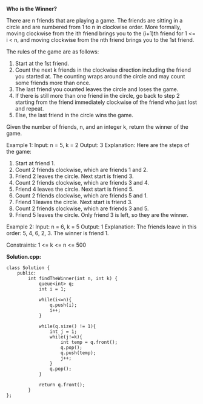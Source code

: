 **Who is the Winner?**

There are n friends that are playing a game. The friends are sitting in a circle and are numbered from 1 to n in clockwise order. 
More formally, moving clockwise from the ith friend brings you to the (i+1)th friend for 1 <= i < n, and moving clockwise from the 
nth friend brings you to the 1st friend.

The rules of the game are as follows:
1. Start at the 1st friend.
2. Count the next k friends in the clockwise direction including the friend you started at.
   The counting wraps around the circle and may count some friends more than once.
3. The last friend you counted leaves the circle and loses the game.
4. If there is still more than one friend in the circle, go back to step 2 starting from the friend immediately
   clockwise of the friend who just lost and repeat.
5. Else, the last friend in the circle wins the game.
   
Given the number of friends, n, and an integer k, return the winner of the game.

Example 1:
Input: n = 5, k = 2
Output: 3
Explanation: Here are the steps of the game:
1) Start at friend 1.
2) Count 2 friends clockwise, which are friends 1 and 2.
3) Friend 2 leaves the circle. Next start is friend 3.
4) Count 2 friends clockwise, which are friends 3 and 4.
5) Friend 4 leaves the circle. Next start is friend 5.
6) Count 2 friends clockwise, which are friends 5 and 1.
7) Friend 1 leaves the circle. Next start is friend 3.
8) Count 2 friends clockwise, which are friends 3 and 5.
9) Friend 5 leaves the circle. Only friend 3 is left, so they are the winner.
    
Example 2:
Input: n = 6, k = 5
Output: 1
Explanation: The friends leave in this order: 5, 4, 6, 2, 3. The winner is friend 1.
 
Constraints:
1 <= k <= n <= 500



**Solution.cpp:**



    class Solution {
        public:
            int findTheWinner(int n, int k) {
                queue<int> q;
                int i = 1;
                
                while(i<=n){
                    q.push(i);
                    i++;
                }
        
                while(q.size() != 1){
                    int j = 1;
                    while(j!=k){
                        int temp = q.front();
                        q.pop();
                        q.push(temp);
                        j++;
                    }
                    q.pop();
                }
        
                return q.front();
            }
    };
